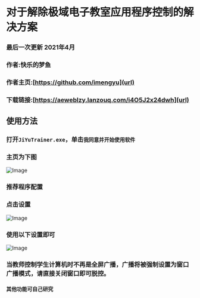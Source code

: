 # 对于解除极域电子教室应用程序控制的解决方案
### 最后一次更新 2021年4月
### 作者:快乐的梦鱼
### 作者主页:[https://github.com/imengyu](url)
### 下载链接:[https://aeweblzy.lanzouq.com/i4O5J2x24dwh](url)

## 使用方法
### 打开`JiYuTrainer.exe`，单击`我同意并开始使用软件`
### 主页为下图
![Image](https://github.com/user-attachments/assets/baa50e15-82ab-472c-8dcb-44d57ae66614)
### 推荐程序配置
### 点击设置
![Image](https://github.com/user-attachments/assets/07ca42e7-a8e1-4227-9cef-0de62cd3fbf6)
### 使用以下设置即可
![Image](https://github.com/user-attachments/assets/1ad6eaf8-b66e-4cd4-bd0c-21c00b07e2c7)
### 当教师控制学生计算机时不再是全屏广播，广播将被强制设置为窗口广播模式，请直接关闭窗口即可脱控。
#### 其他功能可自己研究